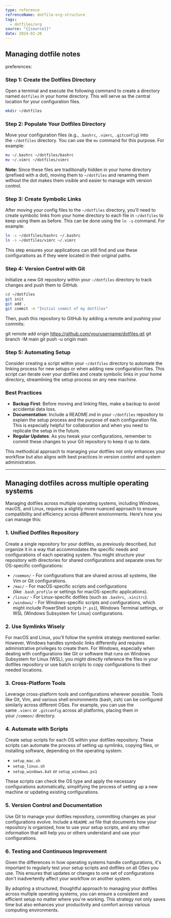 ```yaml
---
type: reference
refrenceName: dotfile-org-structure
tags:
  - dotfiles/org
source: "{{source}}"
date: 2024-02-20
---
```

## Managing dotfile notes

preferences:

### Step 1: Create the Dotfiles Directory

Open a terminal and execute the following command to create a directory named `dotfiles` in your home directory. This will serve as the central location for your configuration files.

```bash
mkdir ~/dotfiles
```

### Step 2: Populate Your Dotfiles Directory

Move your configuration files (e.g., `.bashrc`, `.vimrc`, `.gitconfig`) into the `~/dotfiles` directory. You can use the `mv` command for this purpose. For example:

```bash
mv ~/.bashrc ~/dotfiles/bashrc
mv ~/.vimrc ~/dotfiles/vimrc
```

**Note:** Since these files are traditionally hidden in your home directory (prefixed with a dot), moving them to `~/dotfiles` and renaming them without the dot makes them visible and easier to manage with version control.

### Step 3: Create Symbolic Links

After moving your config files to the `~/dotfiles` directory, you'll need to create symbolic links from your home directory to each file in `~/dotfiles` to keep using them as before. This can be done using the `ln -s` command. For example:

```bash
ln -s ~/dotfiles/bashrc ~/.bashrc
ln -s ~/dotfiles/vimrc ~/.vimrc
```

This step ensures your applications can still find and use these configurations as if they were located in their original paths.

### Step 4: Version Control with Git

Initialize a new Git repository within your `~/dotfiles` directory to track changes and push them to GitHub.

```bash
cd ~/dotfiles
git init
git add .
git commit -m "Initial commit of my dotfiles"
```

Then, push this repository to GitHub by adding a remote and pushing your commits:

git remote add origin https://github.com/yourusername/dotfiles.git
git branch -M main
git push -u origin main

### Step 5: Automating Setup

Consider creating a script within your `~/dotfiles` directory to automate the linking process for new setups or when adding new configuration files. This script can iterate over your dotfiles and create symbolic links in your home directory, streamlining the setup process on any new machine.

### Best Practices

- **Backup First**: Before moving and linking files, make a backup to avoid accidental data loss.
- **Documentation**: Include a README.md in your `~/dotfiles` repository to explain the setup process and the purpose of each configuration file. This is especially helpful for collaboration and when you need to replicate the setup in the future.
- **Regular Updates**: As you tweak your configurations, remember to commit these changes to your Git repository to keep it up to date.

This methodical approach to managing your dotfiles not only enhances your workflow but also aligns with best practices in version control and system administration.

  

---

  

  

## Managing dotfiles across multiple operating systems

  

Managing dotfiles across multiple operating systems, including Windows, macOS, and Linux, requires a slightly more nuanced approach to ensure compatibility and efficiency across different environments. Here’s how you can manage this:

### 1. **Unified Dotfiles Repository**

Create a single repository for your dotfiles, as previously described, but organize it in a way that accommodates the specific needs and configurations of each operating system. You might structure your repository with directories for shared configurations and separate ones for OS-specific configurations:

  

- `/common/` - For configurations that are shared across all systems, like Vim or Git configurations.
- `/mac/` - For macOS-specific scripts and configurations (like `.bash_profile` or settings for macOS-specific applications).
- `/linux/` - For Linux-specific dotfiles (such as `.bashrc`, `.xinitrc`).
- `/windows/` - For Windows-specific scripts and configurations, which might include PowerShell scripts (`*.ps1`), Windows Terminal settings, or WSL (Windows Subsystem for Linux) configurations.

### 2. **Use Symlinks Wisely**

For macOS and Linux, you'll follow the symlink strategy mentioned earlier. However, Windows handles symbolic links differently and requires administrative privileges to create them. For Windows, especially when dealing with configurations like Git or software that runs on Windows Subsystem for Linux (WSL), you might directly reference the files in your dotfiles repository or use batch scripts to copy configurations to their needed locations.

### 3. **Cross-Platform Tools**

Leverage cross-platform tools and configurations wherever possible. Tools like Git, Vim, and various shell environments (bash, zsh) can be configured similarly across different OSes. For example, you can use the same `.vimrc` or `.gitconfig` across all platforms, placing them in your `/common/` directory.

### 4. **Automate with Scripts**

Create setup scripts for each OS within your dotfiles repository. These scripts can automate the process of setting up symlinks, copying files, or installing software, depending on the operating system:

- `setup_mac.sh`
- `setup_linux.sh`
- `setup_windows.bat` or `setup_windows.ps1`

These scripts can check the OS type and apply the necessary configurations automatically, simplifying the process of setting up a new machine or updating existing configurations.

### 5. **Version Control and Documentation**

Use Git to manage your dotfiles repository, committing changes as your configurations evolve. Include a `README.md` file that documents how your repository is organized, how to use your setup scripts, and any other information that will help you or others understand and use your configurations.

### 6. **Testing and Continuous Improvement**

Given the differences in how operating systems handle configurations, it's important to regularly test your setup scripts and dotfiles on all OSes you use. This ensures that updates or changes to one set of configurations don't inadvertently affect your workflow on another system.

By adopting a structured, thoughtful approach to managing your dotfiles across multiple operating systems, you can ensure a consistent and efficient setup no matter where you're working. This strategy not only saves time but also enhances your productivity and comfort across various computing environments.